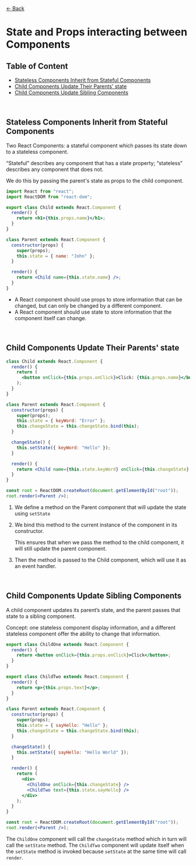 [&larr; Back](./README.md)

# State and Props interacting between Components

## Table of Content

- [Stateless Components Inherit from Stateful Components](#stateless-components-inherit-from-stateful-components)
- [Child Components Update Their Parents' state](#child-components-update-their-parents-state)
- [Child Components Update Sibling Components](#child-components-update-sibling-components)

<br>

## Stateless Components Inherit from Stateful Components

Two React Components: a stateful component which passes its state down to a stateless component.

“Stateful” describes any component that has a state property; “stateless” describes any component that does not.

We do this by passing the parent's state as props to the child component.

```jsx
import React from "react";
import ReactDOM from "react-dom";

export class Child extends React.Component {
  render() {
    return <h1>{this.props.name}</h1>;
  }
}

class Parent extends React.Component {
  constructor(props) {
    super(props);
    this.state = { name: "John" };
  }

  render() {
    return <Child name={this.state.name} />;
  }
}
```

- A React component should use props to store information that can be changed, but can only be changed by a different component.
- A React component should use state to store information that the component itself can change.

<br>

## Child Components Update Their Parents' state

```jsx
class Child extends React.Component {
  render() {
    return (
      <button onClick={this.props.onClick}>Click: {this.props.name}</button>
    );
  }
}

class Parent extends React.Component {
  constructor(props) {
    super(props);
    this.state = { keyWord: "Error" };
    this.changeState = this.changeState.bind(this);
  }

  changeState() {
    this.setState({ keyWord: "Hello" });
  }

  render() {
    return <Child name={this.state.keyWord} onClick={this.changeState} />;
  }
}

const root = ReactDOM.createRoot(document.getElementById("root"));
root.render(<Parent />);
```

1. We define a method on the Parent component that will update the state using `setState`
2. We bind this method to the current instance of the component in its constructor.

   This ensures that when we pass the method to the child component, it will still update the parent component.

3. Then the method is passed to the Child component, which will use it as an event handler.

<br>

## Child Components Update Sibling Components

A child component updates its parent’s state, and the parent passes that state to a sibling component.

Concept: one stateless component display information, and a different stateless component offer the ability to change that information.

```jsx
export class ChildOne extends React.Component {
  render() {
    return <button onClick={this.props.onClick}>Click</button>;
  }
}

export class ChildTwo extends React.Component {
  render() {
    return <p>{this.props.text}</p>;
  }
}

class Parent extends React.Component {
  constructor(props) {
    super(props);
    this.state = { sayHello: "Hello" };
    this.changeState = this.changeState.bind(this);
  }

  changeState() {
    this.setState({ sayHello: "Hello World" });
  }

  render() {
    return (
      <div>
        <ChildOne onClick={this.changeState} />
        <ChildTwo text={this.state.sayHello} />
      </div>
    );
  }
}

const root = ReactDOM.createRoot(document.getElementById("root"));
root.render(<Parent />);
```

The `ChildOne` component will call the `changeState` method which in turn will call the `setState` method. The `ChildTwo` component will update itself when the `setState` method is invoked because `setState` at the same time will call `render`.

<br>
